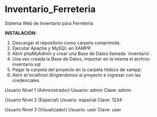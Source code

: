 # Inventario_Ferreteria
Sistema Web de Inventario para Ferretería

**INSTALACIÓN:**
1. Descargar el repositorio como carpeta comprimida.
2. Ejecutar Apache y MySQL en XAMPP.
3. Abrir phpMyAdmin y crear una Base de Datos llamada ´inventario´.
4. Una vez creada la Base de Datos, importar en la misma el archivo inventario.sql
5. Pegar la carpeta del proyecto en la carpeta htdocs de xampp.
6. Abrir el localhost dirigiendonos al proyecto e ingresar con las credenciales.

Usuario Nivel 1 (Administrador) 
Usuario: admin
Clave: admin

Usuario Nivel 2 (Especial)
Usuario: especial
Clave: 1234

Usuario Nivel 3 (Visualizador)
Usuario: user
Clave: user
